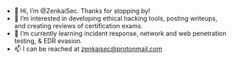 - 👋 Hi, I’m @ZenkaiSec. Thanks for stopping by!
- 👀 I’m interested in developing ethical hacking tools, posting writeups, and creating reviews of certification exams.
- 🌱 I’m currently learning incident response, network and web penetration testing, & EDR evasion.
- 📫 I can be reached at zenkaisec@protonmail.com
